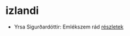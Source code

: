 # izlandi

- Yrsa Sigurðardóttir: Emlékszem ​rád [részletek](_details/Yrsa%20Sigur%C3%B0ard%C3%B3ttir.md#id_1727)